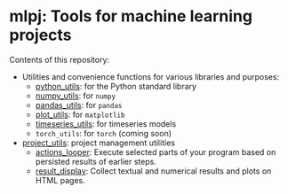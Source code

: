 # mlpj: Tools for machine learning projects

Contents of this repository:
* Utilities and convenience functions for various libraries and purposes:
  * [python_utils](mlpj/python_utils.py): for the Python standard library
  * [numpy_utils](mlpj/numpy_utils.py): for `numpy`
  * [pandas_utils](mlpj/pandas_utils.py): for `pandas`
  * [plot_utils](mlpj/plot_utils.py): for `matplotlib`
  * [timeseries_utils](mlpj/timeseries_utils.py): for timeseries models
  * `torch_utils`: for `torch` (coming soon)
* [project_utils](mlpj/project_utils.py): project management utilities
  * [actions_looper](mlpj/actions_looper.py): Execute selected parts of your
    program based on persisted results of earlier steps.
  * [result_display](mlpj/result_display.py): Collect textual and numerical
    results and plots on HTML pages.
